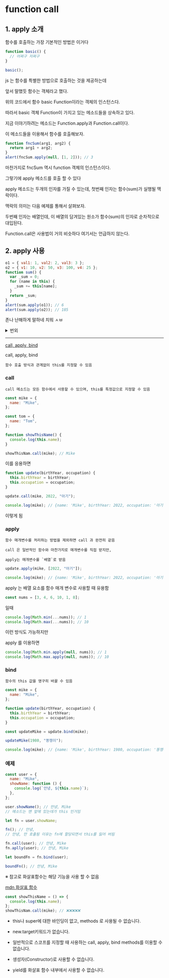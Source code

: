 # function call

## 1. apply 소개

함수를 호출하는 가장 기본적인 방법은 이거다

```js
function basic() {
  // 어쩌구 저쩌구
}

basic();
```

js 는 함수를 특별한 방법으로 호출하는 것을 제공하는데

앞서 말했듯 함수는 객체라고 했다.

위의 코드에서 함수 basic Function이라는 객체의 인스턴스다.

따라서 basic 객체 Function이 가지고 있는 메소드들을 상속하고 있다.

지금 이야기하려는 메소드는 Function.apply과 Function.call이다.

이 메소드들을 이용해서 함수를 호출해보자.

```js
function fncSum(arg1, arg2) {
  return arg1 + arg2;
}
alert(fncSum.apply(null, [1, 2])); // 3
```

마찬가지로 fncSum 역시 function 객체의 인스턴스이다.

그렇기에 apply 메소드를 호출 할 수 있다

apply 메소드는 두개의 인자를 가질 수 있는데, 첫번째 인자는 함수(sum)가 실행될 맥락이다.

맥락의 의미는 다음 예제를 통해서 살펴보자.

두번째 인자는 배열인데, 이 배열의 담겨있는 원소가 함수(sum)의 인자로 순차적으로 대입된다.

Function.call은 사용법이 거의 비슷하다 여기서는 언급하지 않는다.

## 2. apply 사용

```js
o1 = { val1: 1, val2: 2, val3: 3 };
o2 = { v1: 10, v2: 50, v3: 100, v4: 25 };
function sum() {
  var _sum = 0;
  for (name in this) {
    _sum += this[name];
  }
  return _sum;
}
alert(sum.apply(o1)); // 6
alert(sum.apply(o2)); // 185
```

존나 난해하게 말하네 치워 ㅅㅂ

<details>
<summary>번외</summary>
<div markdown="1">

이전에 배운 arguments를 이용해서 위 코드를 구현 하면

```js
o1 = { val1: 1, val2: 2, val3: 3 };
o2 = { v1: 10, v2: 50, v3: 100, v4: 25 };
function sum() {
  console.log(arguments[0]);

  var _sum = 0;
  for (key in arguments[0]) {
    console.log(arguments[0][key]);
    _sum += arguments[0][key];
  }
  return _sum;
}
console.log("o1 실행", sum(o1));
console.log("o2 실행", sum(o2));
```

이렇게 됨

이걸 하면서 느낀게 내가 object 를 다루는데 굉장히 허접하다라는 걸 느낌

</div>
</details>

---

[call, apply, bind](https://www.youtube.com/watch?v=KfuyXQLFNW4)

call, apply, bind

    함수 호출 방식과 관계없이 this를 지정할 수 있음

### call

    call 메소드는 모든 함수에서 사용할 수 있으며, this를 특정값으로 지정할 수 있음

```js
const mike = {
  name: "Mike",
};

const tom = {
  name: "Tom",
};

function showThisName() {
  console.log(this.name);
}
```

```js
showThisNam.call(mike); // Mike
```

이를 응용하면

```js
function update(birthYear, occupation) {
  this.birthYear = birthYear;
  this.occupation = occupation;
}

update.call(mike, 2022, "아기");

console.log(mike); // {name: 'Mike', birthYear: 2022, occupation: '아기'}
```

이렇게 됨

### apply

    함수 매개변수를 처리하는 방법을 제외하면 call 과 완전히 같음

    call 은 일반적인 함수와 마찬가지로 매개변수를 직접 받지만,

    apply는 매개변수를 `배열`로 받음

```js
update.apply(mike, [2022, "아기"]);

console.log(mike); // {name: 'Mike', birthYear: 2022, occupation: '아기'}
```

apply 는 배열 요소를 함수 매개 변수로 사용할 때 유용함

```js
const nums = [3, 4, 6, 10, 1, 8];
```

일때

```js
console.log(Math.min(...nums)); // 1
console.log(Math.max(...nums)); // 10
```

이런 방식도 가능하지만

apply 를 이용하면

```js
console.log(Math.min.apply(null, nums)); // 1
console.log(Math.max.apply(null, nums)); // 10
```

### bind

    함수의 this 값을 영구히 바꿀 수 있음

```js
const mike = {
  name: "Mike",
};

function update(birthYear, occupation) {
  this.birthYear = birthYear;
  this.occupation = occupation;
}

const updateMike = update.bind(mike);

updateMike(1980, "똥쟁이");

console.log(mike); // {name: 'Mike', birthYear: 1980, occupation: '똥쟁이'}
```

### 예제

```js
const user = {
  name: "Mike",
  showName: function () {
    console.log(`안녕, ${this.name}`);
  },
};

user.showName(); // 안녕, Mike
// 메소드는 맨 앞에 있는데가 this 인거임

let fn = user.showName;

fn(); // 안녕,
// 안녕, 만 호출됨 이유는 fn에 할당되면서 this를 잃어 버림

fn.call(user); // 안녕, Mike
fn.aplly(user); // 안녕, Mike

let boundFn = fn.bind(user);

boundFn(); // 안녕, Mike
```

※ 참고로 화살표함수는 해당 기능을 사용 할 수 없음

[mdn 화살표 함수 ](https://developer.mozilla.org/ko/docs/Web/JavaScript/Reference/Functions/Arrow_functions)

```js
const showThisName = () => {
  console.log(this.name);
};
showThisNam.call(mike); // ❌❌❌❌❌
```

- this나 super에 대한 바인딩이 없고, methods 로 사용될 수 없습니다.

- new.target키워드가 없습니다.

- 일반적으로 스코프를 지정할 때 사용하는 call, apply, bind methods를 이용할 수 없습니다.

- 생성자(Constructor)로 사용할 수 없습니다.

- yield를 화살표 함수 내부에서 사용할 수 없습니다.
